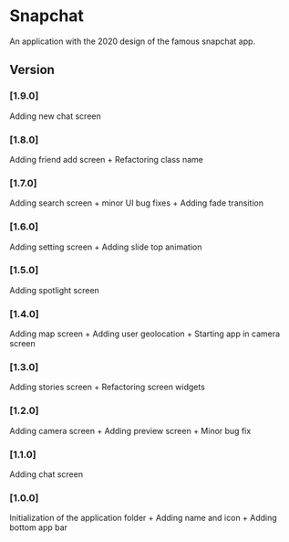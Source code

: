 # Snapchat
An application with the 2020 design of the famous snapchat app.

## Version
### [1.9.0] 
Adding new chat screen

### [1.8.0] 
Adding friend add screen + Refactoring class name

### [1.7.0] 
Adding search screen + minor UI bug fixes + Adding fade transition

### [1.6.0] 
Adding setting screen + Adding slide top animation

### [1.5.0] 
Adding spotlight screen

### [1.4.0] 
Adding map screen + Adding user geolocation + Starting app in camera screen

### [1.3.0] 
Adding stories screen + Refactoring screen widgets

### [1.2.0] 
Adding camera screen + Adding preview screen + Minor bug fix

### [1.1.0] 
Adding chat screen

### [1.0.0] 
Initialization of the application folder + Adding name and icon + Adding bottom app bar
